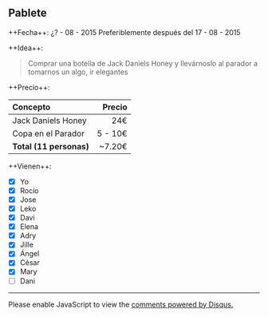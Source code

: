 ## Pablete

++Fecha++: ¿? - 08 - 2015
Preferiblemente después del 17 - 08 - 2015

++Idea++:

> Comprar una botella de Jack Daniels Honey y llevárnoslo al parador a tomarnos un algo, ir elegantes

++Precio++:

| Concepto                | Precio  |
|:------------------------|--------:|
| Jack Daniels Honey      | 24€     |
| Copa en el Parador      | 5 - 10€ |
| **Total (11 personas)** | ~7.20€  |

++Vienen++:

- [x] Yo
- [x] Rocío
- [x] Jose
- [x] Leko
- [x] Davi
- [x] Elena
- [x] Adry
- [x] Jille
- [x] Ángel
- [x] César
- [x] Mary
- [ ] Dani

-----

<div id="disqus_thread"></div>
<script type="text/javascript">
    var disqus_shortname = 'neko250';
    
    (function() {
        var dsq = document.createElement('script'); dsq.type = 'text/javascript'; dsq.async = true;
        dsq.src = '//' + disqus_shortname + '.disqus.com/embed.js';
        (document.getElementsByTagName('head')[0] || document.getElementsByTagName('body')[0]).appendChild(dsq);
    })();
</script>
<noscript>Please enable JavaScript to view the <a href="https://disqus.com/?ref_noscript" rel="nofollow">comments powered by Disqus.</a></noscript>